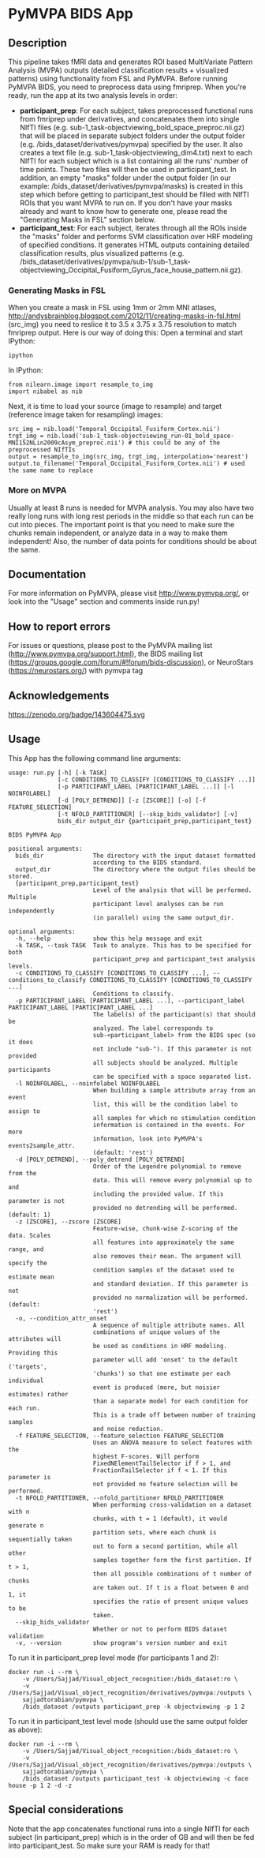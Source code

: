 # PyMVPA BIDS App
## Description
This pipeline takes fMRI data and generates ROI based MultiVariate Pattern Analysis (MVPA) outputs (detailed classification results + visualized patterns) using functionality from FSL and PyMVPA. Before running PyMVPA BIDS, you need to preprocess data using fmriprep. When you're ready, run the app at its two analysis levels in order:
- **participant_prep**: For each subject, takes preprocessed functional runs from fmriprep under derivatives, and concatenates them into single NIfTI files (e.g. sub-1_task-objectviewing_bold_space_preproc.nii.gz) that will be placed in separate subject folders under the output folder (e.g. /bids_dataset/derivatives/pymvpa) specified by the user. It also creates a text file (e.g. sub-1_task-objectviewing_dim4.txt) next to each NIfTI for each subject which is a list containing all the runs' number of time points. These two files will then be used in participant_test. In addition, an empty "masks" folder under the output folder (in our example: /bids_dataset/derivatives/pymvpa/masks) is created in this step which before getting to participant_test should be filled with NIfTI ROIs that you want MVPA to run on. If you don't have your masks already and want to know how to generate one, please read the "Generating Masks in FSL" section below.
- **participant_test**: For each subject, iterates through all the ROIs inside the "masks" folder and performs SVM classification over HRF modeling of specified conditions. It generates HTML outputs containing detailed classification results, plus visualized patterns (e.g. /bids_dataset/derivatives/pymvpa/sub-1/sub-1_task-objectviewing_Occipital_Fusiform_Gyrus_face_house_pattern.nii.gz).
### Generating Masks in FSL
When you create a mask in FSL using 1mm or 2mm MNI atlases,
http://andysbrainblog.blogspot.com/2012/11/creating-masks-in-fsl.html (src_img)
you need to reslice it to 3.5 x 3.75 x 3.75 resolution to match fmriprep output. Here is our way of doing this:
Open a terminal and start IPython:
```
ipython
```
In IPython:
```
from nilearn.image import resample_to_img
import nibabel as nib
```
Next, it is time to load your source (image to resample) and target (reference image taken for resampling) images:
```
src_img = nib.load('Temporal_Occipital_Fusiform_Cortex.nii')
trgt_img = nib.load('sub-1_task-objectviewing_run-01_bold_space-MNI152NLin2009cAsym_preproc.nii') # this could be any of the preprocessed NIfTIs
output = resample_to_img(src_img, trgt_img, interpolation='nearest')
output.to_filename('Temporal_Occipital_Fusiform_Cortex.nii') # used the same name to replace
```
### More on MVPA
Usually at least 8 runs is needed for MVPA analysis. You may also have two really long runs with long rest periods in the middle so that each run can be cut into pieces. The important point is that you need to make sure the chunks remain independent, or analyze data in a way to make them independent! Also, the number of data points for conditions should be about the same.
## Documentation
For more information on PyMVPA, please visit http://www.pymvpa.org/, or look into the "Usage" section and comments inside run.py!
## How to report errors
For issues or questions, please post to the PyMVPA mailing list (http://www.pymvpa.org/support.html), the BIDS mailing list (https://groups.google.com/forum/#!forum/bids-discussion), or NeuroStars (https://neurostars.org/) with pymvpa tag
## Acknowledgements
https://zenodo.org/badge/143604475.svg
## Usage
This App has the following command line arguments:
```
usage: run.py [-h] [-k TASK]
              [-c CONDITIONS_TO_CLASSIFY [CONDITIONS_TO_CLASSIFY ...]]
              [-p PARTICIPANT_LABEL [PARTICIPANT_LABEL ...]] [-l NOINFOLABEL]
              [-d [POLY_DETREND]] [-z [ZSCORE]] [-o] [-f FEATURE_SELECTION]
              [-t NFOLD_PARTITIONER] [--skip_bids_validator] [-v]
              bids_dir output_dir {participant_prep,participant_test}

BIDS PyMVPA App

positional arguments:
  bids_dir              The directory with the input dataset formatted
                        according to the BIDS standard.
  output_dir            The directory where the output files should be stored.
  {participant_prep,participant_test}
                        Level of the analysis that will be performed. Multiple
                        participant level analyses can be run independently
                        (in parallel) using the same output_dir.

optional arguments:
  -h, --help            show this help message and exit
  -k TASK, --task TASK  Task to analyze. This has to be specified for both
                        participant_prep and participant_test analysis levels.
  -c CONDITIONS_TO_CLASSIFY [CONDITIONS_TO_CLASSIFY ...], --conditions_to_classify CONDITIONS_TO_CLASSIFY [CONDITIONS_TO_CLASSIFY ...]
                        Conditions to classify.
  -p PARTICIPANT_LABEL [PARTICIPANT_LABEL ...], --participant_label PARTICIPANT_LABEL [PARTICIPANT_LABEL ...]
                        The label(s) of the participant(s) that should be
                        analyzed. The label corresponds to
                        sub-<participant_label> from the BIDS spec (so it does
                        not include "sub-"). If this parameter is not provided
                        all subjects should be analyzed. Multiple participants
                        can be specified with a space separated list.
  -l NOINFOLABEL, --noinfolabel NOINFOLABEL
                        When building a sample attribute array from an event
                        list, this will be the condition label to assign to
                        all samples for which no stimulation condition
                        information is contained in the events. For more
                        information, look into PyMVPA's events2sample_attr.
                        (default: 'rest')
  -d [POLY_DETREND], --poly_detrend [POLY_DETREND]
                        Order of the Legendre polynomial to remove from the
                        data. This will remove every polynomial up to and
                        including the provided value. If this parameter is not
                        provided no detrending will be performed. (default: 1)
  -z [ZSCORE], --zscore [ZSCORE]
                        Feature-wise, chunk-wise Z-scoring of the data. Scales
                        all features into approximately the same range, and
                        also removes their mean. The argument will specify the
                        condition samples of the dataset used to estimate mean
                        and standard deviation. If this parameter is not
                        provided no normalization will be performed. (default:
                        'rest')
  -o, --condition_attr_onset
                        A sequence of multiple attribute names. All
                        combinations of unique values of the attributes will
                        be used as conditions in HRF modeling. Providing this
                        parameter will add 'onset' to the default ('targets',
                        'chunks') so that one estimate per each individual
                        event is produced (more, but noisier estimates) rather
                        than a separate model for each condition for each run.
                        This is a trade off between number of training samples
                        and noise reduction.
  -f FEATURE_SELECTION, --feature_selection FEATURE_SELECTION
                        Uses an ANOVA measure to select features with the
                        highest F-scores. Will perform
                        FixedNElementTailSelector if f > 1, and
                        FractionTailSelector if f < 1. If this parameter is
                        not provided no feature selection will be performed.
  -t NFOLD_PARTITIONER, --nfold_partitioner NFOLD_PARTITIONER
                        When performing cross-validation on a dataset with n
                        chunks, with t = 1 (default), it would generate n
                        partition sets, where each chunk is sequentially taken
                        out to form a second partition, while all other
                        samples together form the first partition. If t > 1,
                        then all possible combinations of t number of chunks
                        are taken out. If t is a float between 0 and 1, it
                        specifies the ratio of present unique values to be
                        taken.
  --skip_bids_validator
                        Whether or not to perform BIDS dataset validation
  -v, --version         show program's version number and exit
```
To run it in participant_prep level mode (for participants 1 and 2):
```
docker run -i --rm \
	-v /Users/Sajjad/Visual_object_recognition:/bids_dataset:ro \
	-v /Users/Sajjad/Visual_object_recognition/derivatives/pymvpa:/outputs \
	sajjadtorabian/pymvpa \
	/bids_dataset /outputs participant_prep -k objectviewing -p 1 2
```
To run it in participant_test level mode (should use the same output folder as above):
```
docker run -i --rm \
	-v /Users/Sajjad/Visual_object_recognition:/bids_dataset:ro \
	-v /Users/Sajjad/Visual_object_recognition/derivatives/pymvpa:/outputs \
	sajjadtorabian/pymvpa \
	/bids_dataset /outputs participant_test -k objectviewing -c face house -p 1 2 -d -z
```
## Special considerations
Note that the app concatenates functional runs into a single NIfTI for each subject (in participant_prep) which is in the order of GB and will then be fed into participant_test. So make sure your RAM is ready for that!
